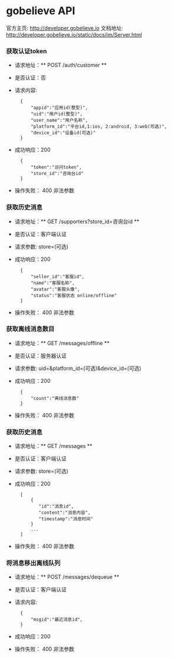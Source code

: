 gobelieve API
=============
官方主页: http://developer.gobelieve.io
文档地址: http://developer.gobelieve.io/static/docs/im/Server.html



### 获取认证token
- 请求地址：** POST /auth/customer **
- 是否认证：否
- 请求内容:

        {
            "appid":"应用id(整型)",
            "uid":"用户id(整型)",
            "user_name":"用户名称",
            "platform_id":"平台id,1:ios, 2:android, 3:web(可选)",
            "device_id":"设备id(可选)"
        }
        
- 成功响应：200

        {
            "token":"访问token",
            "store_id":"咨询台id"
        }

- 操作失败：
  400 非法参数



### 获取历史消息
- 请求地址：** GET /supporters?store_id=咨询台id **
- 是否认证：客户端认证
- 请求参数: store=(可选)

        
- 成功响应：200


        {
            "seller_id":"客服id",
            "name":"客服名称",
            "avatar":"客服头像",
            "status":"客服状态 online/offline"
        }
        
            
- 操作失败：
  400 非法参数

### 获取离线消息数目
- 请求地址：** GET /messages/offline **
- 是否认证：服务器认证
- 请求参数: uid=&platform_id=(可选)&device_id=(可选)
        
- 成功响应：200

        {
            "count":"离线消息数"
        }

- 操作失败：
  400 非法参数




### 获取历史消息
- 请求地址：** GET /messages **
- 是否认证：客户端认证
- 请求参数: store=(可选)

        
- 成功响应：200

        [
            {
               "id":"消息id",
               "content":"消息内容",
               "timestamp":"消息时间"
            }
            ...
        ]

- 操作失败：
  400 非法参数


### 将消息移出离线队列
- 请求地址：** POST /messages/dequeue **
- 是否认证：客户端认证
- 请求内容:


        {
            "msgid":"最近消息id",
        }
        
- 成功响应：200

- 操作失败：
  400 非法参数

